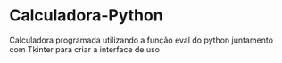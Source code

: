 # Calculadora-Python
Calculadora programada utilizando a função eval do python juntamento com Tkinter para criar a interface de uso
